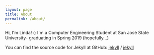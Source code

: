 ```yaml
---
layout: page
title: About
permalink: /about/
---
```


Hi, I'm Linda! (: I'm a Computer Engineering Student at San José State University- graduating in Spring 2019 (hopefully...)

You can find the source code for Jekyll at GitHub:
[jekyll][jekyll-organization] /
[jekyll](https://github.com/jekyll/jekyll)


[jekyll-organization]: https://github.com/jekyll
